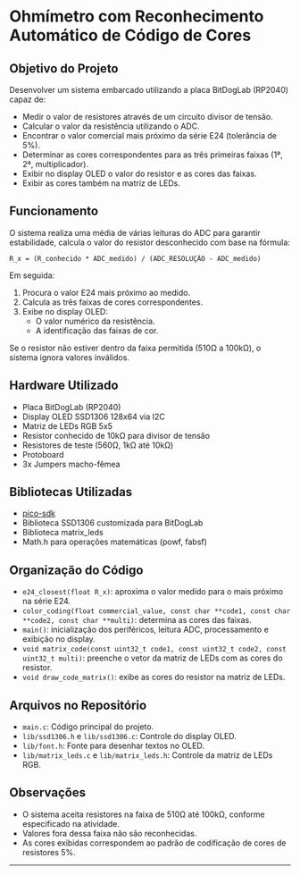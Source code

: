 # Ohmímetro com Reconhecimento Automático de Código de Cores

## Objetivo do Projeto

Desenvolver um sistema embarcado utilizando a placa BitDogLab (RP2040) capaz de:
- Medir o valor de resistores através de um circuito divisor de tensão.
- Calcular o valor da resistência utilizando o ADC.
- Encontrar o valor comercial mais próximo da série E24 (tolerância de 5%).
- Determinar as cores correspondentes para as três primeiras faixas (1ª, 2ª, multiplicador).
- Exibir no display OLED o valor do resistor e as cores das faixas.
- Exibir as cores também na matriz de LEDs.

## Funcionamento

O sistema realiza uma média de várias leituras do ADC para garantir estabilidade, calcula o valor do resistor desconhecido com base na fórmula:
```
R_x = (R_conhecido * ADC_medido) / (ADC_RESOLUÇÃO - ADC_medido)
```

Em seguida:
1. Procura o valor E24 mais próximo ao medido.
2. Calcula as três faixas de cores correspondentes.
3. Exibe no display OLED:
   - O valor numérico da resistência.
   - A identificação das faixas de cor.

Se o resistor não estiver dentro da faixa permitida (510Ω a 100kΩ), o sistema ignora valores inválidos.

## Hardware Utilizado

- Placa BitDogLab (RP2040)
- Display OLED SSD1306 128x64 via I2C
- Matriz de LEDs RGB 5x5
- Resistor conhecido de 10kΩ para divisor de tensão
- Resistores de teste (560Ω, 1kΩ até 10kΩ)
- Protoboard
- 3x Jumpers macho-fêmea

## Bibliotecas Utilizadas

- [pico-sdk](https://github.com/raspberrypi/pico-sdk)
- Biblioteca SSD1306 customizada para BitDogLab
- Biblioteca matrix_leds
- Math.h para operações matemáticas (powf, fabsf)

## Organização do Código

- `e24_closest(float R_x)`: aproxima o valor medido para o mais próximo na série E24.
- `color_coding(float commercial_value, const char **code1, const char **code2, const char **multi)`: determina as cores das faixas.
- `main()`: inicialização dos periféricos, leitura ADC, processamento e exibição no display.
- `void matrix_code(const uint32_t code1, const uint32_t code2, const uint32_t multi)`: preenche o vetor da matriz de LEDs com as cores do resistor.
- `void draw_code_matrix()`: exibe as cores do resistor na matriz de LEDs.


## Arquivos no Repositório

- `main.c`: Código principal do projeto.
- `lib/ssd1306.h` e `lib/ssd1306.c`: Controle do display OLED.
- `lib/font.h`: Fonte para desenhar textos no OLED.
- `lib/matrix_leds.c` e `lib/matrix_leds.h`: Controle da matriz de LEDs RGB.

## Observações

- O sistema aceita resistores na faixa de 510Ω até 100kΩ, conforme especificado na atividade.
- Valores fora dessa faixa não são reconhecidas.
- As cores exibidas correspondem ao padrão de codificação de cores de resistores 5%.

---

